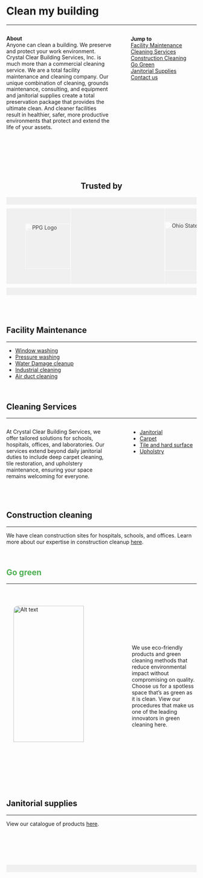 # Clean my building 

---

<div style="display: flex; height: 320px;"><div style="flex: 80%; padding-left: 0px; line-height: 1.2;">

**About**  
Anyone can clean a building. We preserve and protect your work environment. Crystal Clear Building Services, Inc. is much more than a commercial cleaning service. We are a total facility maintenance and cleaning company. Our unique combination of cleaning, grounds maintenance, consulting, and equipment and janitorial supplies create a total preservation package that provides the ultimate clean. And cleaner facilities result in healthier, safer, more productive environments that protect and extend the life of your assets.

</div><div style="flex: 50%; padding-left: 50px;">

**Jump to**  
[Facility Maintenance](#1)  
[Cleaning Services](#2)  
[Construction Cleaning](#3)   
[Go Green](#4)  
[Janitorial Supplies](#5)  
[Contact us](#7) 

</div></div>

<div style="text-align: center; margin-top: 80px;">

  ## Trusted by <a id="6"></a>
</div>
<div class="full-width" style="display: flex; justify-content: center; align-items: center; margin-top: 10px; background-color: #f0f0f0; height: 20px; overflow: auto; margin-bottom: 10px;">
</div>
<div class="full-width" style="display: flex; justify-content: center; align-items: center; margin-top: 0px; margin-bottom: 0px; background-color: #f0f0f0; height: 200px; overflow: auto;">
  <div style="display: flex; justify-content: space-around; align-items: center; width: 80%;">
    <img src="http://localhost:8000/docs/ppg.png" alt="PPG Logo" style="width: 120px; height: auto; filter: brightness(200%) sepia(100%) hue-rotate(180deg) saturate(1000%) grayscale(100%);">
    <img src="http://localhost:8000/docs/cc.svg" alt="Cleveland Clinic Logo" style="width: 250px; height: auto; filter: grayscale(100%) brightness(200%) sepia(100%) hue-rotate(180deg) saturate(1000%) grayscale(100%);">
    <img src="http://localhost:8000/docs/osu.png" alt="Ohio State Logo" style="width: 130px; height: auto; filter: grayscale(100%) brightness(200%) sepia(100%) hue-rotate(180deg) saturate(1000%) grayscale(100%);">
  </div>
</div>

<div class="full-width" style="display: flex; justify-content: center; align-items: center; margin-top: 10px; background-color: #f0f0f0; height: 20px; overflow: auto; margin-bottom: 80px;">
</div>

<a id="1"></a>

## Facility Maintenance
---

- [Window washing](http://cleanmybuilding/timeoff/)
- [Pressure washing](http://cleanmybuilding/timeoff/calendar/)
- [Water Damage cleanup]()
- [Industrial cleaning]()
- [Air duct cleaning]()

<div class="full-width" style="margin-bottom: 60px;"></div>

<a id="2"></a>

## Cleaning Services
---

<div style="display: flex; height: 170px;"><div style="flex: 80%; padding-left: 0px; line-height: 1.2;">

At Crystal Clear Building Services, we offer tailored solutions for schools, hospitals, offices, and laboratories. Our services extend beyond daily janitorial duties to include deep carpet cleaning, tile restoration, and upholstery maintenance, ensuring your space remains welcoming for everyone.
</div>

<div style="flex: 50%; padding-left: 50px;">

- [Janitorial](http://cleanmybuilding/timeoff/)
- [Carpet](http://cleanmybuilding/timeoff/calendar/)
- [Tile and hard surface]()
- [Upholstry]()
</div></div>
<div class="full-width" style="margin-bottom: 60px;"></div>

<a id="3"></a>

## Construction cleaning
---

We have clean construction sites for hospitals, schools, and offices. Learn more about our expertise in construction cleanup [here]().

<a id="4"></a>
<div style = "margin-top: 40px;">

<div class="full-width" style="margin-bottom: 60px;"></div>

## <span style="color:#4CAF50">Go green</span></div>

---

<div style="display: flex; height: 500px; margin-top: 20px; padding-bottom: 20px;">
  <div style="flex: 60%; padding-left: 0px; line-height: 1.2; display: flex; justify-content: center; align-items: center;">
    <img src="http://localhost:8000/leafs.jpg" alt="Alt text" style="width: 85%; height: auto; border-radius: 12px;">
  </div>
  <div style="flex: 40%; padding-left: 75px; display: flex; align-items: center;">
    We use eco-friendly products and green cleaning methods that reduce environmental impact without compromising on quality. Choose us for a spotless space that’s as green as it is clean.
    View our procedures that make us one of the leading innovators in green cleaning here.
  </div>
</div>

<a id="5"></a>

## Janitorial supplies
---

View our catalogue of products [here]().

<div style = "margin-top: 100px;">

</div>

<div class="full-width" style="display: flex; justify-content: center; align-items: center; margin-top: 10px; background-color: #f0f0f0; height: 20px; overflow: auto; margin-bottom: 10px;">
  <!-- -->
</div>

<a id="7"></a>